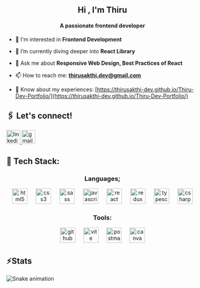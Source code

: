 
<h2 align="center">Hi , I'm Thiru</h2>

<h4 align="center">A passionate frontend developer</h4>

- 🔭 I'm interested in **Frontend Development**

- 🌱 I’m currently diving deeper into **React Library**

- 💬 Ask me about **Responsive Web Design, Best Practices of React**

- 📫 How to reach me: **thirusakthi.dev@gmail.com**

- 📄 Know about my experiences: [https://thirusakthi-dev.github.io/Thiru-Dev-Portfolio/](https://thirusakthi-dev.github.io/Thiru-Dev-Portfolio/)

<h2 align="left">🖇️ Let's connect!</h2>


<div align="left">
  <a href="https://www.linkedin.com/in/thirusakthi-dev/" target="_blank">
    <img src="https://img.shields.io/static/v1?message=LinkedIn&logo=linkedin&label=&color=0077B5&logoColor=white&labelColor=&style=for-the-badge" height="36" alt="linkedin logo"  />
  </a>
  <a href="thirusakthi.dev@gmail.com" target="_blank">
    <img src="https://img.shields.io/static/v1?message=Gmail&logo=gmail&label=&color=D14836&logoColor=white&labelColor=&style=for-the-badge" height="36" alt="gmail logo"  />
  </a>
</div>
<h2 align="left">🔧 Tech Stack:</h2>
<h3 align="center">Languages;</h3>
<div align="center">
  <img src="https://cdn.jsdelivr.net/gh/devicons/devicon/icons/html5/html5-original.svg" height="40" alt="html5 logo"  />
  <img width="14" />
  <img src="https://cdn.jsdelivr.net/gh/devicons/devicon/icons/css3/css3-original.svg" height="40" alt="css3 logo"  />
  <img width="14" />
  <img src="https://cdn.jsdelivr.net/gh/devicons/devicon/icons/sass/sass-original.svg" height="40" alt="sass logo"  />
  <img width="14" />
  <img src="https://cdn.jsdelivr.net/gh/devicons/devicon/icons/javascript/javascript-original.svg" height="40" alt="javascript logo"  />
  <img width="14" />
  <img src="https://cdn.jsdelivr.net/gh/devicons/devicon/icons/react/react-original.svg" height="40" alt="react logo"  />
  <img width="14" />
  <img src="https://cdn.jsdelivr.net/gh/devicons/devicon/icons/redux/redux-original.svg" height="40" alt="redux logo"  />
  <img width="14" />
  <img src="https://cdn.jsdelivr.net/gh/devicons/devicon/icons/typescript/typescript-original.svg" height="40" alt="typescript logo"  />
  <img width="14" />
  <img src="https://skillicons.dev/icons?i=cs" height="40" alt="csharp logo"  />
</div>



<h3 align="center">Tools:</h3>



<div align="center">
  <img src="https://skillicons.dev/icons?i=github" height="40" alt="github logo"  />
  <img width="13" />
  <img src="https://skillicons.dev/icons?i=vite" height="40" alt="vite logo"  />
  <img width="13" />
  <img src="https://skillicons.dev/icons?i=postman" height="40" alt="postman logo"  />
  <img width="13" />
  <img src="https://cdn.jsdelivr.net/gh/devicons/devicon/icons/canva/canva-original.svg" height="40" alt="canva logo"  />
</div>

###

<h2 align="left">⚡Stats</h2>


<img src="https://raw.githubusercontent.com/thirusakthi-dev/thirusakthi-dev/output/snake.svg" alt="Snake animation" />



